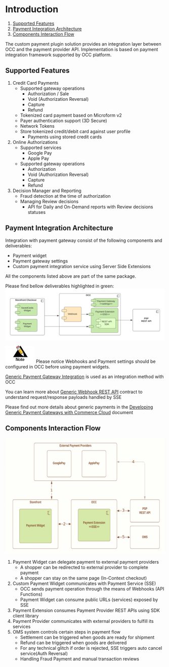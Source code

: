 # Introduction <!-- omit in toc -->

1. [Supported Features](#supported-features)
2. [Payment Integration Architecture](#payment-integration-architecture)
3. [Components Interaction Flow](#components-interaction-flow)

The custom payment plugin solution provides an integration layer between OCC and the payment provider API. Implementation is based on payment  integration framework supported by OCC platform.

## Supported Features

1. Credit Card Payments
    - Supported gateway operations
        - Authorization / Sale
        - Void (Authorization Reversal)
        - Capture
        - Refund
    - Tokenized card payment based on Microform v2
    - Payer authentication support (3D Secure)
    - Network Tokens
    - Store tokenized credit/debit card against user profile
        - Payments using stored credit cards
2. Online Authorizations
    - Supported services
        - Google Pay
        - Apple Pay
    - Supported gateway operations
        - Authorization
        - Void (Authorization Reversal)
        - Capture
        - Refund
3. Decision Manager and Reporting
    - Fraud detection at the time of authorization
    - Managing Review decisions
        - API for Daily and On-Demand reports with Review decisions statuses

## Payment Integration Architecture

Integration with payment gateway consist of the following components and deliverables:

- Payment widget
- Payment gateway settings
- Custom payment integration service using Server Side Extensions

All the components listed above are part of the same package.

Please find bellow deliverables highlighted in green:
![Deliverables](images/deliverables.png)

![Note](images/note.jpg) Please notice Webhooks and Payment settings should be configured in OCC before using payment widgets.

[Generic Payment Gateway Integration](https://docs.oracle.com/en/cloud/saas/commerce-cloud/occ-developer/create-generic-payment-gateway-integration1.html) is used as an integration method with OCC

You can learn more about [Generic Webhook REST API](https://docs.oracle.com/en/cloud/saas/commerce-cloud/20a/cxocc/op-ccadmin-v1-webhook-genericpayment-post.html) contract to understand request/response payloads handled by SSE

Please find out more details about generic payments in the [Developing Generic Payment Gateways with Commerce Cloud](https://community.oracle.com/docs/DOC-1000845) document

## Components Interaction Flow

![Interaction Flow](images/data-flow.png)

1.	Payment Widget can delegate payment to external payment providers
    - A shopper can be redirected to external provider to complete payment
    - A shopper can stay on the same page (In-Context checkout)
2.	Custom Payment Widget communicates with Payment Service (SSE)
    - OCC sends payment operation through the means of Webhooks (API Functions)
    - Payment Widget can consume public URLs (services) exposed by SSE
3.	Payment Extension consumes Payment Provider REST APIs using SDK client library
4.	Payment Provider communicates with external providers to fulfill its services
5.	OMS system controls certain steps in payment flow
    - Settlement can be triggered when goods are ready for shipment
    - Refund can be triggered when goods are delivered
    - For any technical glitch if order is rejected, SSE triggers auto cancel service(Auth Reversal)
    - Handling Fraud Payment and manual transaction reviews 
